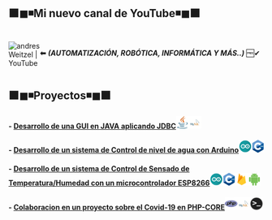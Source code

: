 


## ⬛◼◾Mi nuevo canal de YouTube◾◼⬛<a href="https://www.youtube.com/channel/UCuSVXmBcMURyTvbmbcgZalQ?view_as=subscriber" target="_blank">
  <br />
  <img align="left" alt="andresWeitzel | YouTube" width="62px" src="https://cdn.jsdelivr.net/npm/simple-icons@v3/icons/youtube.svg" /></a> 

 **⬅** ***(AUTOMATIZACIÓN, ROBÓTICA, INFORMÁTICA Y MÁS..)*** 🆓✔


<br />

## ⬛◼◾Proyectos◾◼⬛
#### - [Desarrollo de una GUI en JAVA aplicando JDBC](https://github.com/andresWeitzel/Farmaco_NTZ184)<code><img height="25" src="https://raw.githubusercontent.com/github/explore/80688e429a7d4ef2fca1e82350fe8e3517d3494d/topics/java/java.png"></code><code><img height="25" src="https://raw.githubusercontent.com/github/explore/80688e429a7d4ef2fca1e82350fe8e3517d3494d/topics/mysql/mysql.png"></code>

#### - [Desarrollo de un sistema de Control de nivel de agua con Arduino](https://github.com/andresWeitzel/Proyecto-Sistema-de-Control-para-Tanque-de-Agua)<code><img height="25" src="https://raw.githubusercontent.com/github/explore/80688e429a7d4ef2fca1e82350fe8e3517d3494d/topics/arduino/arduino.png"></code><code><img height="25" src="https://raw.githubusercontent.com/github/explore/80688e429a7d4ef2fca1e82350fe8e3517d3494d/topics/cpp/cpp.png"></code>

#### - [Desarrollo de un sistema de Control de Sensado de Temperatura/Humedad con un microcontrolador ESP8266](https://github.com/andresWeitzel/Sensado_ESP8266_DHT11)<code><img height="25" src="https://raw.githubusercontent.com/github/explore/80688e429a7d4ef2fca1e82350fe8e3517d3494d/topics/arduino/arduino.png"></code><code><img height="25" src="https://raw.githubusercontent.com/github/explore/80688e429a7d4ef2fca1e82350fe8e3517d3494d/topics/cpp/cpp.png"></code><code><img height="25" src="https://raw.githubusercontent.com/github/explore/80688e429a7d4ef2fca1e82350fe8e3517d3494d/topics/firebase/firebase.png"></code><code><img height="25" src="https://raw.githubusercontent.com/github/explore/80688e429a7d4ef2fca1e82350fe8e3517d3494d/topics/android/android.png"></code>

#### - [Colaboracion en un proyecto sobre el Covid-19 en PHP-CORE](https://github.com/andresWeitzel/medmask)<code><img height="25" src="https://raw.githubusercontent.com/github/explore/80688e429a7d4ef2fca1e82350fe8e3517d3494d/topics/php/php.png"></code><code><img height="25" src="https://raw.githubusercontent.com/github/explore/80688e429a7d4ef2fca1e82350fe8e3517d3494d/topics/mysql/mysql.png"></code><code><img height="25" src="https://raw.githubusercontent.com/github/explore/80688e429a7d4ef2fca1e82350fe8e3517d3494d/topics/terminal/terminal.png"></code>


